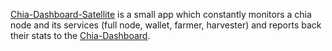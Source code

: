 [Chia-Dashboard-Satellite](https://github.com/felixbrucker/chia-dashboard-satellite) is a small app which constantly monitors a chia node and its services (full node, wallet, farmer, harvester) and reports back their stats to the [Chia-Dashboard](https://dashboard.chia.foxypool.io).

